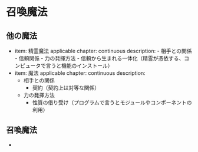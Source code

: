 # 召喚魔法
## 他の魔法
- item: 精霊魔法
  applicable chapter: continuous
  description:
      - 相手との関係
        - 信頼関係
      - 力の発揮方法
        - 信頼から生まれる一体化（精霊が憑依する、コンピュータで言うと機能のインストール）
- item: 魔法
  applicable chapter: continuous
  description:
    - 相手との関係
      - 契約（契約上は対等な関係）
    - 力の発揮方法
      - 性質の借り受け（プログラムで言うとモジュールやコンポーネントの利用）


## 召喚魔法
- 


